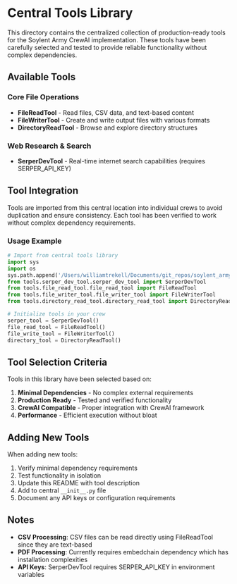 # Central Tools Library

This directory contains the centralized collection of production-ready tools for the Soylent Army CrewAI implementation. These tools have been carefully selected and tested to provide reliable functionality without complex dependencies.

## Available Tools

### Core File Operations
- **FileReadTool** - Read files, CSV data, and text-based content
- **FileWriterTool** - Create and write output files with various formats
- **DirectoryReadTool** - Browse and explore directory structures

### Web Research & Search
- **SerperDevTool** - Real-time internet search capabilities (requires SERPER_API_KEY)

## Tool Integration

Tools are imported from this central location into individual crews to avoid duplication and ensure consistency. Each tool has been verified to work without complex dependency requirements.

### Usage Example

```python
# Import from central tools library
import sys
import os
sys.path.append('/Users/williamtrekell/Documents/git_repos/soylent_army')
from tools.serper_dev_tool.serper_dev_tool import SerperDevTool
from tools.file_read_tool.file_read_tool import FileReadTool
from tools.file_writer_tool.file_writer_tool import FileWriterTool
from tools.directory_read_tool.directory_read_tool import DirectoryReadTool

# Initialize tools in your crew
serper_tool = SerperDevTool()
file_read_tool = FileReadTool()
file_write_tool = FileWriterTool()
directory_tool = DirectoryReadTool()
```

## Tool Selection Criteria

Tools in this library have been selected based on:
1. **Minimal Dependencies** - No complex external requirements
2. **Production Ready** - Tested and verified functionality
3. **CrewAI Compatible** - Proper integration with CrewAI framework
4. **Performance** - Efficient execution without bloat

## Adding New Tools

When adding new tools:
1. Verify minimal dependency requirements
2. Test functionality in isolation
3. Update this README with tool description
4. Add to central `__init__.py` file
5. Document any API keys or configuration requirements

## Notes

- **CSV Processing**: CSV files can be read directly using FileReadTool since they are text-based
- **PDF Processing**: Currently requires embedchain dependency which has installation complexities
- **API Keys**: SerperDevTool requires SERPER_API_KEY in environment variables